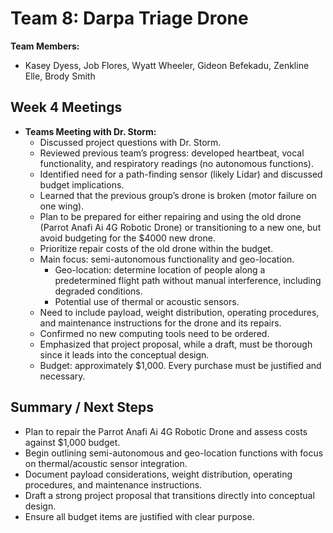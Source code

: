 # Team 8: Darpa Triage Drone
**Team Members:**  
- Kasey Dyess, Job Flores, Wyatt Wheeler, Gideon Befekadu, Zenkline Elle, Brody Smith  

## Week 4 Meetings
- **Teams Meeting with Dr. Storm:**  
  - Discussed project questions with Dr. Storm.  
  - Reviewed previous team’s progress: developed heartbeat, vocal functionality, and respiratory readings (no autonomous functions).  
  - Identified need for a path-finding sensor (likely Lidar) and discussed budget implications.  
  - Learned that the previous group’s drone is broken (motor failure on one wing).  
  - Plan to be prepared for either repairing and using the old drone (Parrot Anafi Ai 4G Robotic Drone) or transitioning to a new one, but avoid budgeting for the $4000 new drone.  
  - Prioritize repair costs of the old drone within the budget.  
  - Main focus: semi-autonomous functionality and geo-location.  
    - Geo-location: determine location of people along a predetermined flight path without manual interference, including degraded conditions.  
    - Potential use of thermal or acoustic sensors.  
  - Need to include payload, weight distribution, operating procedures, and maintenance instructions for the drone and its repairs.  
  - Confirmed no new computing tools need to be ordered.  
  - Emphasized that project proposal, while a draft, must be thorough since it leads into the conceptual design.  
  - Budget: approximately $1,000. Every purchase must be justified and necessary.  

## Summary / Next Steps
- Plan to repair the Parrot Anafi Ai 4G Robotic Drone and assess costs against $1,000 budget.  
- Begin outlining semi-autonomous and geo-location functions with focus on thermal/acoustic sensor integration.  
- Document payload considerations, weight distribution, operating procedures, and maintenance instructions.  
- Draft a strong project proposal that transitions directly into conceptual design.  
- Ensure all budget items are justified with clear purpose.  
